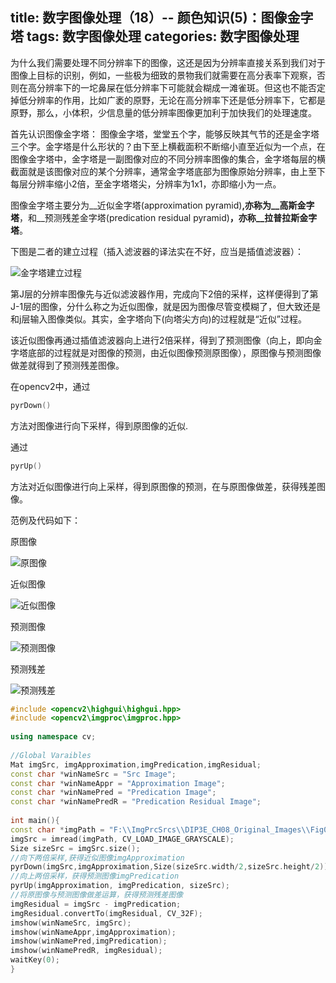 title: 数字图像处理（18）-- 颜色知识(5)：图像金字塔
tags: 数字图像处理
categories: 数字图像处理
-----
为什么我们需要处理不同分辨率下的图像，这还是因为分辨率直接关系到我们对于图像上目标的识别，例如，一些极为细致的景物我们就需要在高分表率下观察，否则在高分辨率下的一坨鼻屎在低分辨率下可能就会糊成一滩雀斑。但这也不能否定掉低分辨率的作用，比如广袤的原野，无论在高分辨率下还是低分辨率下，它都是原野，那么，小体积，少信息量的低分辨率图像更加利于加快我们的处理速度。

首先认识图像金字塔：
图像金字塔，堂堂五个字，能够反映其气节的还是金字塔三个字。金字塔是什么形状的？由下至上横截面积不断缩小直至近似为一个点，在图像金字塔中，金字塔是一副图像对应的不同分辨率图像的集合，金字塔每层的横截面就是该图像对应的某个分辨率，通常金字塔底部为图像原始分辨率，由上至下每层分辨率缩小2倍，至金字塔塔尖，分辨率为1x1，亦即缩小为一点。

图像金字塔主要分为__近似金字塔(approximation pyramid)__,亦称为__高斯金字塔__，和__预测残差金字塔(predication residual pyramid)__，亦称__拉普拉斯金字塔__。

下图是二者的建立过程（插入滤波器的译法实在不好，应当是插值滤波器）：

![金字塔建立过程](http://7pulhb.com1.z0.glb.clouddn.com/ip-金字塔建立过程.jpg)

第J层的分辨率图像先与近似滤波器作用，完成向下2倍的采样，这样便得到了第J-1层的图像，分什么称之为近似图像，就是因为图像尽管变模糊了，但大致还是和j层输入图像类似。其实，金字塔向下(向塔尖方向)的过程就是“近似”过程。

该近似图像再通过插值滤波器向上进行2倍采样，得到了预测图像（向上，即向金字塔底部的过程就是对图像的预测，由近似图像预测原图像），原图像与预测图像做差就得到了预测残差图像。

在opencv2中，通过

```cpp
pyrDown()
```

方法对图像进行向下采样，得到原图像的近似.

通过

```cpp
pyrUp()
```

方法对近似图像进行向上采样，得到原图像的预测，在与原图像做差，获得残差图像。

范例及代码如下：

原图像

![原图像](http://7pulhb.com1.z0.glb.clouddn.com/ip-金字塔_原图像.png)

近似图像

![近似图像](http://7pulhb.com1.z0.glb.clouddn.com/ip-金字塔_近似图像.png)

预测图像

![预测图像](http://7pulhb.com1.z0.glb.clouddn.com/ip-金字塔_预测图像.png)

预测残差

![预测残差](http://7pulhb.com1.z0.glb.clouddn.com/ip-金字塔_预测残差.png)

```cpp
#include <opencv2\highgui\highgui.hpp>
#include <opencv2\imgproc\imgproc.hpp>
 
using namespace cv;
 
//Global Varaibles
Mat imgSrc, imgApproximation,imgPredication,imgResidual;
const char *winNameSrc = "Src Image";
const char *winNameAppr = "Approximation Image";
const char *winNamePred = "Predication Image";
const char *winNamePredR = "Predication Residual Image";
 
int main(){
const char *imgPath = "F:\\ImgPrcSrcs\\DIP3E_CH08_Original_Images\\Fig0819(a).tif";
imgSrc = imread(imgPath, CV_LOAD_IMAGE_GRAYSCALE);
Size sizeSrc = imgSrc.size();
//向下两倍采样,获得近似图像imgApproximation
pyrDown(imgSrc,imgApproximation,Size(sizeSrc.width/2,sizeSrc.height/2));
//向上两倍采样，获得预测图像imgPredication
pyrUp(imgApproximation, imgPredication, sizeSrc);
//将原图像与预测图像做差运算，获得预测残差图像
imgResidual = imgSrc - imgPredication;
imgResidual.convertTo(imgResidual, CV_32F);
imshow(winNameSrc, imgSrc);
imshow(winNameAppr,imgApproximation);
imshow(winNamePred,imgPredication);
imshow(winNamePredR, imgResidual);
waitKey(0);
}
```    
